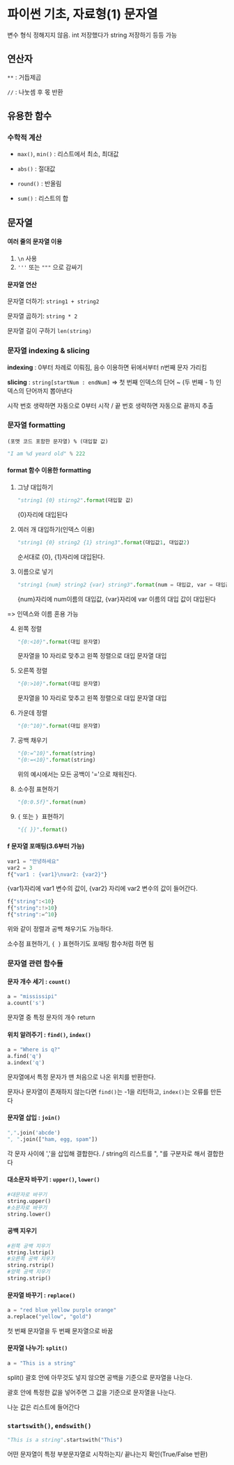 # 파이썬 기초, 자료형(1) 문자열

변수 형식 정해지지 않음. int 저장했다가 string 저장하기 등등 가능



## 연산자

`**` : 거듭제곱

`//` : 나눗셈 후 몫 반환



## 유용한 함수

### 수학적 계산

- `max()`, `min()` : 리스트에서 최소, 최대값

- `abs()` : 절대값

- `round()` : 반올림
- `sum()` : 리스트의 합



## 문자열

#### 여러 줄의 문자열 이용

1. `\n` 사용
2. `'''` 또는 `"""` 으로 감싸기

#### 문자열 연산

문자열 더하기: `string1 + string2` 

문자열 곱하기: `string * 2`

문자열 길이 구하기 `len(string)`



### 문자열 indexing & slicing

**indexing** : 0부터 차례로 이뤄짐, 음수 이용하면 뒤에서부터 n번째 문자 가리킴

**slicing** :  `string[startNum : endNum]` => 첫 번째 인덱스의 단어 ~ (두 번째 - 1) 인덱스의 단어까지 뽑아낸다

시작 번호 생략하면 자동으로 0부터 시작 / 끝 번호 생략하면 자동으로 끝까지 추출



### 문자열 formatting

`(포맷 코드 포함한 문자열) % (대입할 값)` 

```python
"I am %d yeard old" % 222
```



#### format 함수 이용한 formatting

1. 그냥 대입하기

   ```python
   "string1 {0} stirng2".format(대입할 값)
   ```

   {0}자리에 대입된다

2. 여러 개 대입하기(인덱스 이용)

   ```python
   "string1 {0} string2 {1} string3".format(대입값1, 대입값2)
   ```

   순서대로 {0}, {1}자리에 대입된다. 

3. 이름으로 넣기

   ```python
   "string1 {num} string2 {var} string3".format(num = 대입값, var = 대입값)
   ```

   {num}자리에 num이름의 대입값, {var}자리에 var 이름의 대입 값이 대입된다

=> 인덱스와 이름 혼용 가능



4. 왼쪽 정렬

   ```python
   "{0:<10}".format(대입 문자열)
   ```

   문자열을 10 자리로 맞추고 왼쪽 정렬으로 대입 문자열 대입
5. 오른쪽 정렬

   ```python
   "{0:>10}".format(대입 문자열)
   ```

   문자열을 10 자리로 맞추고 왼쪽 정렬으로 대입 문자열 대입

6. 가운데 정렬

   ```python
   "{0:^10}".format(대입 문자열)
   ```

7. 공백 채우기

   ```python
   "{0:=^10}".format(string)
   "{0:=<10}".format(string)
   ```

   위의 예시에서는 모든 공백이 '='으로 채워진다.

8. 소수점 표현하기

   ```python
   "{0:0.5f}".format(num)
   ```

9. `{` 또는 `} `표현하기

   ```python
   "{{ }}".format()
   ```



#### f 문자열 포매팅(3.6부터 가능)

```python
var1 = "안녕하세요"
var2 = 3
f{"var1 : {var1}\nvar2: {var2}"}
```

{var1}자리에 var1 변수의 값이, {var2} 자리에 var2 변수의 값이 들어간다.

```python
f{"string":<10}
f{"string":!>10}
f{"string":=^10}
```

위와 같이 정렬과 공백 채우기도 가능하다.

소수점 표현하기, `{ }` 표현하기도 포매팅 함수처럼 하면 됨





### 문자열 관련 함수들

#### 문자 개수 세기 : `count()`

```python
a = "mississipi"
a.count('s')
```

문자열 중 특정 문자의 개수 return

#### 위치 알려주기 : `find()`, `index()`

```python
a = "Where is q?"
a.find('q')
a.index('q')
```

문자열에서 특정 문자가 맨 처음으로 나온 위치를 반환한다.

문자나 문자열이 존재하지 않는다면 `find()`는 -1을 리턴하고, `index()`는 오류를 만든다

#### 문자열 삽입 : `join()`

```python
",".join('abcde')
", ".join(["ham, egg, spam"])
```

각 문자 사이에 ','을 삽입해 결합한다. / string의 리스트를 ", "를 구분자로 해서 결합한다

#### 대소문자 바꾸기 : `upper()`, `lower()`

```python
#대문자로 바꾸기
string.upper()
#소문자로 바꾸기
string.lower()
```

#### 공백 지우기

```python
#왼쪽 공백 지우기
string.lstrip()
#오른쪽 공백 지우기
string.rstrip()
#양쪽 공백 지우기
string.strip()
```

#### 문자열 바꾸기 : `replace()`

```python 
a = "red blue yellow purple orange"
a.replace("yellow", "gold")
```

첫 번째 문자열을 두 번째 문자열으로 바꿈

#### 문자열 나누기: `split()`

```python
a = "This is a string"
```

split() 괄호 안에 아무것도 넣지 않으면 공백을 기준으로 문자열을 나눈다.

괄호 안에 특정한 값을 넣어주면 그 값을 기준으로 문자열을 나눈다.

나눈 값은 리스트에 들어간다

### `startswith()`, `endswith()`

```python
"This is a string".startswith("This")
```

어떤 문자열이 특정 부분문자열로 시작하는지/ 끝나는지 확인(True/False 반환)



























